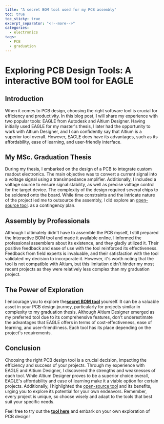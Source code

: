```yaml
---
title: "A secret BOM tool used for my PCB assembly"
toc: true
toc_sticky: true
excerpt_separator: "<!--more-->"
categories:
  - electronics
tags:
  - PCB
  - graduation
---
```

# Exploring PCB Design Tools: A interactive BOM tool for EAGLE

## Introduction
When it comes to PCB design, choosing the right software tool is crucial for efficiency and productivity. In this blog post, I will share my experience with two popular tools: EAGLE from Autodesk and Altium Designer. Having initially used EAGLE for my master's thesis, I later had the opportunity to work with Altium Designer, and I can confidently say that Altium is a superior tool overall. However, EAGLE does have its advantages, such as its affordability, ease of learning, and user-friendly interface.

## My MSc. Graduation Thesis
During my thesis, I embarked on the design of a PCB to integrate custom readout electronics. The main objective was to convert a current signal into a voltage signal using a transimpedance amplifier. Additionally, I included a voltage source to ensure signal stability, as well as precise voltage control for the target device. The complexity of the design required several chips to be soldered onto the board. While time constraints and the intricate nature of the project led me to outsource the assembly, I did explore an  [open-source tool](https://github.com/openscopeproject/InteractiveHtmlBom).  as a contingency plan.

## Assembly by Professionals
Although I ultimately didn't have to assemble the PCB myself, I still prepared the Interactive BOM tool and made it available online. I informed the professional assemblers about its existence, and they gladly utilized it. Their positive feedback and ease of use with the tool reinforced its effectiveness. Feedback from field experts is invaluable, and their satisfaction with the tool validated my decision to incorporate it. However, it's worth noting that the tool is not compatible with Altium, but this limitation didn't hinder my most recent projects as they were relatively less complex than my graduation project.

## The Power of Exploration
I encourage you to explore the[**secret BOM tool**](https://shiko.nl/bom/) yourself. It can be a valuable asset in your PCB design journey, particularly for projects similar in complexity to my graduation thesis. Although Altium Designer emerged as my preferred tool due to its comprehensive features, don't underestimate the advantages that EAGLE offers in terms of cost-effectiveness, ease of learning, and user-friendliness. Each tool has its place depending on the project's requirements.

## Conclusion
Choosing the right PCB design tool is a crucial decision, impacting the efficiency and success of your projects. Through my experience with EAGLE and Altium Designer, I discovered the strengths and weaknesses of each tool. While Altium Designer proves to be a superior choice overall, EAGLE's affordability and ease of learning make it a viable option for certain projects. Additionally, I highlighted the [open-source tool](https://github.com/openscopeproject/InteractiveHtmlBom) and its benefits, urging you to explore its potential for your own endeavors. Remember, every project is unique, so choose wisely and adapt to the tools that best suit your specific needs.

Feel free to try out the [**tool here**](https://shiko.nl/bom/) and embark on your own exploration of PCB design!
